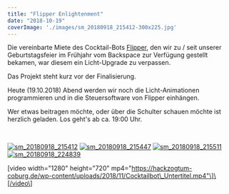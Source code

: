 ```yaml
---
title: "Flipper Enlightenment"
date: "2018-10-19"
coverImage: './images/sm_20180918_215412-300x225.jpg'
---
```


Die vereinbarte Miete des Cocktail-Bots [Flipper](https://www.hackerspace-bamberg.de/Flipper "Flipper"), den wir zu / seit unserer Geburtstagsfeier im Frühjahr vom Backspace zur Verfügung gestellt bekamen, war diesem ein Licht-Upgrade zu verpassen.

Das Projekt steht kurz vor der Finalisierung.

Heute (19.10.2018) Abend werden wir noch die Licht-Animationen programmieren und in die Steuersoftware von Flipper einhängen.

Wer etwas beitragen möchte, oder über die Schulter schauen möchte ist herzlich geladen. Los geht's ab ca. 19:00 Uhr.

 

[![sm_20180918_215412](../images/sm_20180918_215412-300x225.jpg)](https://hackzogtum-coburg.de/wp-content/uploads/2018/10/sm_20180918_215412.jpg) [![sm_20180918_215447](../images/sm_20180918_215447-300x225.jpg)](https://hackzogtum-coburg.de/wp-content/uploads/2018/10/sm_20180918_215447.jpg) [![sm_20180918_215511](../images/sm_20180918_215511-300x225.jpg)](https://hackzogtum-coburg.de/wp-content/uploads/2018/10/sm_20180918_215511.jpg) [![sm_20180918_224839](../images/sm_20180918_224839-300x225.jpg)](https://hackzogtum-coburg.de/wp-content/uploads/2018/10/sm_20180918_224839.jpg)

\[video width="1280" height="720" mp4="https://hackzogtum-coburg.de/wp-content/uploads/2018/11/Cocktailbot\_Untertitel.mp4"\]\[/video\]
